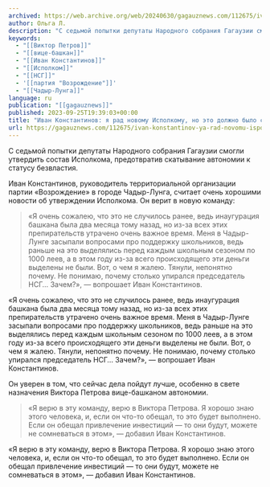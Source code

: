 ```yaml
---
archived: https://web.archive.org/web/20240630/gagauznews.com/112675/ivan-konstantinov-ya-rad-novomu-ispolkomu-no-eto-dolzhno-bylo-sluchitsya-bystree.html
author: Ольга Л.
description: "С седьмой попытки депутаты Народного собрания Гагаузии смогли утвердить состав Исполкома, предотвратив скатывание автономии к статусу безвластия. Иван Константинов, руководитель территориальной организации партии «Возрождение» в городе Чадыр-Лунга, считает очень хорошими новости об утверждении Исполкома. Он верит в новую команду: «Я очень сожалею, что это не случилось ранее, ведь инаугурация башкана была два месяца тому назад, но из-за всех этих препирательств утрачено очень важное время. Меня в Чадыр-Лунге засыпали вопросами про поддержку школьников, ведь раньше на это выделялись перед каждым школьным сезоном по 1000 леев, а в этом году из-за всего происходящего эти деньги выделены не были. Вот, о чем я […]"
keywords:
  - "[[Виктор Петров]]"
  - "[[вице-башкан]]"
  - "[[Иван Константинов]]"
  - "[[Исполком]]"
  - "[[НСГ]]"
  - '[[партия "Возрождение"]]'
  - "[[Чадыр-Лунга]]"
language: ru
publication: "[[gagauznews]]"
published: 2023-09-25T19:39:03+00:00
title: "Иван Константинов: я рад новому Исполкому, но это должно было случиться быстрее"
url: https://gagauznews.com/112675/ivan-konstantinov-ya-rad-novomu-ispolkomu-no-eto-dolzhno-bylo-sluchitsya-bystree.html
---
```


С седьмой попытки депутаты Народного собрания Гагаузии смогли утвердить состав Исполкома, предотвратив скатывание автономии к статусу безвластия.

Иван Константинов, руководитель территориальной организации партии «Возрождение» в городе Чадыр-Лунга, считает очень хорошими новости об утверждении Исполкома. Он верит в новую команду:

> «Я очень сожалею, что это не случилось ранее, ведь инаугурация башкана была два месяца тому назад, но из-за всех этих препирательств утрачено очень важное время. Меня в Чадыр-Лунге засыпали вопросами про поддержку школьников, ведь раньше на это выделялись перед каждым школьным сезоном по 1000 леев, а в этом году из-за всего происходящего эти деньги выделены не были. Вот, о чем я жалею. Тянули, непонятно почему. Не понимаю, почему столько упирался председатель НСГ… Зачем?», — вопрошает Иван Константинов.

«Я очень сожалею, что это не случилось ранее, ведь инаугурация башкана была два месяца тому назад, но из-за всех этих препирательств утрачено очень важное время. Меня в Чадыр-Лунге засыпали вопросами про поддержку школьников, ведь раньше на это выделялись перед каждым школьным сезоном по 1000 леев, а в этом году из-за всего происходящего эти деньги выделены не были. Вот, о чем я жалею. Тянули, непонятно почему. Не понимаю, почему столько упирался председатель НСГ… Зачем?», — вопрошает Иван Константинов.

Он уверен в том, что сейчас дела пойдут лучше, особенно в свете назначения Виктора Петрова вице-башканом автономии.

> «Я верю в эту команду, верю в Виктора Петрова. Я хорошо знаю этого человека, и, если он что-то обещал, то это будет выполнено. Если он обещал привлечение инвестиций — то они будут, можете не сомневаться в этом», — добавил Иван Константинов.

«Я верю в эту команду, верю в Виктора Петрова. Я хорошо знаю этого человека, и, если он что-то обещал, то это будет выполнено. Если он обещал привлечение инвестиций — то они будут, можете не сомневаться в этом», — добавил Иван Константинов.